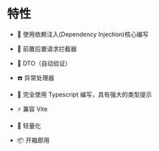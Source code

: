 # 特性

- 🚀 使用依赖注入(Dependency Injection)核心编写
+ 🤖 前置后置请求拦截器
* 🔔 DTO（自动验证）
+ ☎️ 异常处理器
- 📠 完全使用 Typescript 编写，具有强大的类型提示
* ⚡️  兼容 Vite
- 🍃 轻量化
* 📦 开箱即用